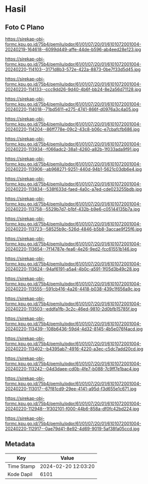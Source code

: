 # Hasil

## Foto C Plano

https://sirekap-obj-formc.kpu.go.id/75b4/pemilu/pdpr/61/01/07/20/01/6101072001004-20240219-164618--6099d449-affe-44de-b596-ab4eed28e123.jpg

https://sirekap-obj-formc.kpu.go.id/75b4/pemilu/pdpr/61/01/07/20/01/6101072001004-20240220-114103--3171d8b3-572e-422a-8873-0be7f33d5d45.jpg

https://sirekap-obj-formc.kpu.go.id/75b4/pemilu/pdpr/61/01/07/20/01/6101072001004-20240220-114133--ccc9dd26-9d40-4b6f-bb24-8e2a56d71128.jpg

https://sirekap-obj-formc.kpu.go.id/75b4/pemilu/pdpr/61/01/07/20/01/6101072001004-20240220-114018--71bd5611-e275-4741-866f-d0976a3c4a05.jpg

https://sirekap-obj-formc.kpu.go.id/75b4/pemilu/pdpr/61/01/07/20/01/6101072001004-20240220-114204--86ff778e-09c2-43c8-b06c-e7cbafcfb686.jpg

https://sirekap-obj-formc.kpu.go.id/75b4/pemilu/pdpr/61/01/07/20/01/6101072001004-20240220-113934--f066adc2-38a1-4260-a82b-1f033ada9f91.jpg

https://sirekap-obj-formc.kpu.go.id/75b4/pemilu/pdpr/61/01/07/20/01/6101072001004-20240220-113906--ab968271-9251-440d-94b1-5621c03db6e4.jpg

https://sirekap-obj-formc.kpu.go.id/75b4/pemilu/pdpr/61/01/07/20/01/6101072001004-20240220-113834--538f633d-faed-4a0c-a7ed-cde023255bdb.jpg

https://sirekap-obj-formc.kpu.go.id/75b4/pemilu/pdpr/61/01/07/20/01/6101072001004-20240220-113758--5529b7d7-b1bf-432b-b9e6-c05144135b7a.jpg

https://sirekap-obj-formc.kpu.go.id/75b4/pemilu/pdpr/61/01/07/20/01/6101072001004-20240220-113723--58525b9c-526d-4846-b5b8-3accae9f25f6.jpg

https://sirekap-obj-formc.kpu.go.id/75b4/pemilu/pdpr/61/01/07/20/01/6101072001004-20240220-113654--7f14787e-fea6-4e26-9ed2-fcc61551b146.jpg

https://sirekap-obj-formc.kpu.go.id/75b4/pemilu/pdpr/61/01/07/20/01/6101072001004-20240220-113624--94af6191-a5a4-4b0c-a591-1f05d3b49c28.jpg

https://sirekap-obj-formc.kpu.go.id/75b4/pemilu/pdpr/61/01/07/20/01/6101072001004-20240220-113555--591cb416-4a26-4418-b038-439c1f656a9c.jpg

https://sirekap-obj-formc.kpu.go.id/75b4/pemilu/pdpr/61/01/07/20/01/6101072001004-20240220-113503--eddfa1fb-3c2c-46ed-9810-2d0bfb15785f.jpg

https://sirekap-obj-formc.kpu.go.id/75b4/pemilu/pdpr/61/01/07/20/01/6101072001004-20240220-113439--108b6436-59d4-4d32-8145-4b5e076f4acd.jpg

https://sirekap-obj-formc.kpu.go.id/75b4/pemilu/pdpr/61/01/07/20/01/6101072001004-20240220-113402--b4395ab7-4916-4220-a3ec-c5dc7add20cd.jpg

https://sirekap-obj-formc.kpu.go.id/75b4/pemilu/pdpr/61/01/07/20/01/6101072001004-20240220-113242--04d3daee-cd0b-4fe7-b088-7c9ff7e1bac4.jpg

https://sirekap-obj-formc.kpu.go.id/75b4/pemilu/pdpr/61/01/07/20/01/6101072001004-20240220-113017--67f81cd9-29ee-4141-a95d-f3d655e1c671.jpg

https://sirekap-obj-formc.kpu.go.id/75b4/pemilu/pdpr/61/01/07/20/01/6101072001004-20240220-112948--1f302101-f000-44b6-858a-df0fc42bd224.jpg

https://sirekap-obj-formc.kpu.go.id/75b4/pemilu/pdpr/61/01/07/20/01/6101072001004-20240220-112917--0ae79d41-8e92-4d69-9019-5af38fa05ccd.jpg


## Metadata

| Key        | Value               |
| ---------- | ------------------- |
| Time Stamp | 2024-02-20 12:03:20 |
| Kode Dapil | 6101                |



